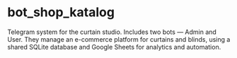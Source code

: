 # bot_shop_katalog
Telegram system for the curtain studio. Includes two bots — Admin and User. They manage an e-commerce platform for curtains and blinds, using a shared SQLite database and Google Sheets for analytics and automation.
